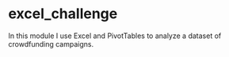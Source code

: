 # excel_challenge
In this module I use Excel and PivotTables to analyze a dataset of crowdfunding campaigns.
